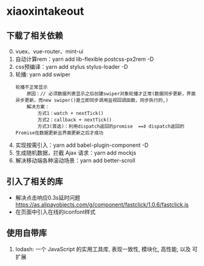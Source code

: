 # xiaoxintakeout
## 下载了相关依赖
0. vuex、vue-router、mint-ui
1. 自动计算rem：yarn add lib-flexible postcss-px2rem -D
2. css预编译：yarn add stylus stylus-loader -D
3. 轮播: yarn add swiper
    ```
    轮播不正常显示
        原因：// 必须数据列表显示之后创建swiper对象轮播才正常(数据同步更新，界面异步更新，而new swiper()是立即同步调用监视回调函数，同步执行的,)
        解决方案：
            方式1：watch + nextTick()
            方式2：callback + nextTick()
            方式3(首选)：利用dispatch返回的promise  ==》 dispatch返回的Promise在数据更新且界面更新之后才成功
    ```
4. 实现按需引入：yarn add babel-plugin-component -D
5. 生成随机数据，拦截 Ajax 请求：yarn add mockjs
5. 解决移动端各种滚动场景：yarn add better-scroll
## 引入了相关的库
- 解决点击响应0.3s延时问题
    https://as.alipayobjects.com/g/component/fastclick/1.0.6/fastclick.js
- 在页面中引入在线的iconfont样式
## 使用自带库
1. lodash: 一个 JavaScript 的实用工具库, 表现一致性, 模块化, 高性能, 以及 可扩展


